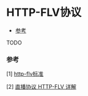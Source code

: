 # HTTP-FLV协议

<!-- vim-markdown-toc GFM -->

- [参考](#参考)

<!-- vim-markdown-toc -->



TODO

### 参考

[1] [http-flv标准](res/video_file_format_spec_v10_1.pdf)

[2] [直播协议 HTTP-FLV 详解](https://zhuanlan.zhihu.com/p/28722048)

